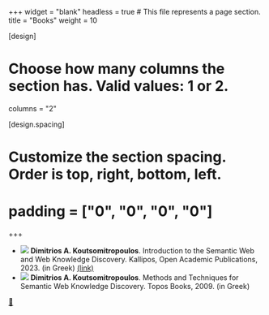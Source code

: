 +++
widget = "blank"
headless = true  # This file represents a page section.
title = "Books"
weight = 10

[design]
  # Choose how many columns the section has. Valid values: 1 or 2.
  columns = "2"
  
[design.spacing]
  # Customize the section spacing. Order is top, right, bottom, left.
  # padding = ["0", "0", "0", "0"]
+++
- ![](../img/IntroSemWeb.jpg) **Dimitrios A. Koutsomitropoulos**. Introduction to the Semantic Web and Web Knowledge Discovery. Kallipos, Open Academic Publications, 2023. (in Greek) [(link)](https://dx.doi.org/10.57713/kallipos-291)
- ![](../img/topos.jpg) **Dimitrios A. Koutsomitropoulos**. Methods and Techniques for Semantic Web Knowledge Discovery. Topos Books, 2009. (in Greek)

[:arrow_up_small:](#top)
